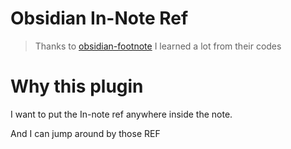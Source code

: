 # Obsidian In-Note Ref
> Thanks to [obsidian-footnote](https://github.com/MichaBrugger/obsidian-footnotes)
> I learned a lot from their codes

# Why this plugin

I want to put the In-note ref anywhere inside the note.

And I can jump around by those REF
